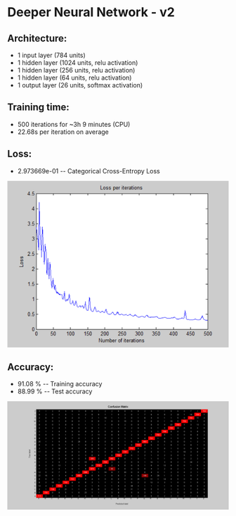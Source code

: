 # Deeper Neural Network - v2

## Architecture:

- 1 input layer (784 units)
- 1 hidden layer (1024 units, relu activation)
- 1 hidden layer (256 units, relu activation)
- 1 hidden layer (64 units, relu activation)
- 1 output layer (26 units, softmax activation)

## Training time: 

- 500 iterations for ~3h 9 minutes (CPU)
- 22.68s per iteration on average

## Loss:

- 2.973669e-01 -- Categorical Cross-Entropy Loss

![image](Visualizations/Loss_per_iterations.png)

## Accuracy:

- 91.08 % -- Training accuracy
- 88.99 % -- Test accuracy

![image](Visualizations/Confusion_Matrix.png)
